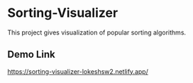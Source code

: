 # Sorting-Visualizer
This project gives visualization of popular sorting algorithms.

## Demo Link
https://sorting-visualizer-lokeshsw2.netlify.app/
